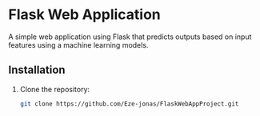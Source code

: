 # Flask Web Application

A simple web application using Flask that predicts outputs based on input features using a machine learning models.

## Installation

1. Clone the repository:
   ```bash
   git clone https://github.com/Eze-jonas/FlaskWebAppProject.git